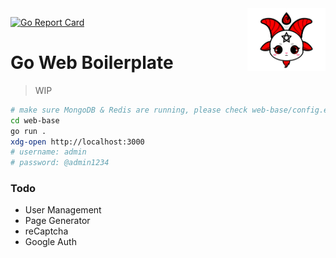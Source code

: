 <img align="right" width="125" height="100" src="https://github.com/codenoid/go-web-boilerplate/blob/master/icon.png?raw=true">

[![Go Report Card](https://goreportcard.com/badge/github.com/codenoid/go-web-boilerplate)](https://goreportcard.com/report/github.com/codenoid/go-web-boilerplate)
# Go Web Boilerplate

> WIP

```sh
# make sure MongoDB & Redis are running, please check web-base/config.env
cd web-base
go run .
xdg-open http://localhost:3000
# username: admin
# password: @admin1234
```

### Todo

- User Management
- Page Generator
- reCaptcha
- Google Auth
